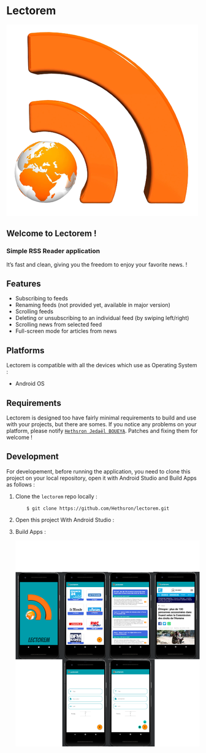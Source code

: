 # Lectorem

![image info](./app/src/main/res/drawable/lectorem.png)

## Welcome to **Lectorem** !

### Simple RSS Reader application

It’s fast and clean, giving you the freedom to enjoy your favorite news. !

## Features

*	Subscribing to feeds
*	Renaming feeds (not provided yet, available in major version)
*	Scrolling feeds
*   Deleting or unsubscribing to an individual feed (by swiping left/right)
*	Scrolling news from selected feed
*	Full-screen mode for articles from news

## Platforms

Lectorem is compatible with all the devices which use as Operating System :

*   Android OS

## Requirements

Lectorem is designed too have fairly minimal requirements to build and use with your projects, but there are somes. If you notice any problems on your platform, please notify [`Hethsron Jedaël BOUEYA`](mailto:hetshron-jeadel.boueya@uha.fr). Patches and fixing them for welcome !

## Development
For developement, before running the application, you need to clone this project on your local repository, open it with Android Studio and Build Apps as follows :

1. Clone the `lectorem` repo locally :

    ```console
        $ git clone https://github.com/Hethsron/lectorem.git
    ```

2. Open this project With Android Studio :

3. Build Apps :

	![image info](./lectorem.png)